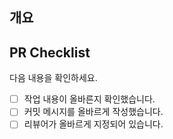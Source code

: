 ## 개요
<!-- Pull-Request 내용에 대해 간단히 작성해주세요 -->

## PR Checklist
다음 내용을 확인하세요.

- [ ] 작업 내용이 올바른지 확인했습니다.
- [ ] 커밋 메시지를 올바르게 작성했습니다.
- [ ] 리뷰어가 올바르게 지정되어 있습니다.
